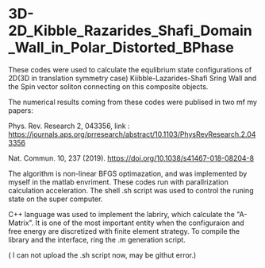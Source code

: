 # 3D-2D_Kibble_Razarides_Shafi_Domain_Wall_in_Polar_Distorted_BPhase

These codes were used to calculate the equlibrium state configurations of 2D(3D in translation symmetry case) Kiibble-Lazarides-Shafi Sring Wall and the Spin vector soliton connecting on this composite objects.

The numerical results coming from these codes were publised in two mf my papers:

Phys. Rev. Research 2, 043356, link : https://journals.aps.org/prresearch/abstract/10.1103/PhysRevResearch.2.043356

Nat. Commun. 10, 237 (2019). https://doi.org/10.1038/s41467-018-08204-8

The algorithm is non-linear BFGS optimazation, and was implemented by myself in the matlab envriment. These codes run with parallrization calculation acceleration. The shell .sh script was used to control the runing state on the super computer.

C++ language was used to implement the labriry, which calculate the "A-Matrix". It is one of the most important entity when the configuraion and free energy are discretized with finite element strategy. To compile the library and the interface, ring the .m generation script.

( I can not upload the .sh script now, may be githut error.)
